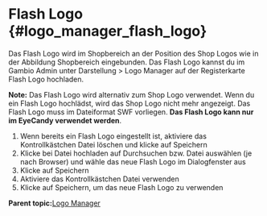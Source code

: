 # Flash Logo {#logo_manager_flash_logo}

Das Flash Logo wird im Shopbereich an der Position des Shop Logos wie in der Abbildung Shopbereich eingebunden. Das Flash Logo kannst du im Gambio Admin unter Darstellung \> Logo Manager auf der Registerkarte Flash Logo hochladen.

**Note:** Das Flash Logo wird alternativ zum Shop Logo verwendet. Wenn du ein Flash Logo hochlädst, wird das Shop Logo nicht mehr angezeigt. Das Flash Logo muss im Dateiformat SWF vorliegen. **Das Flash Logo kann nur im EyeCandy verwendet werden**.

1.  Wenn bereits ein Flash Logo eingestellt ist, aktiviere das Kontrollkästchen Datei löschen und klicke auf Speichern
2.  Klicke bei Datei hochladen auf Durchsuchen bzw. Datei auswählen \(je nach Browser\) und wähle das neue Flash Logo im Dialogfenster aus
3.  Klicke auf Speichern
4.  Aktiviere das Kontrollkästchen Datei verwenden
5.  Klicke auf Speichern, um das neue Flash Logo zu verwenden

**Parent topic:**[Logo Manager](10_3_Logo_Manager.md)

